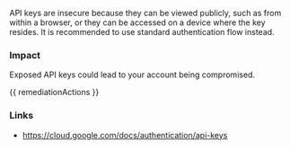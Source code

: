 
API keys are insecure because they can be viewed publicly, such as from within a browser, or they can be accessed on a device where the key resides. It is recommended to use standard authentication flow instead.

### Impact
Exposed API keys could lead to your account being compromised.

<!-- DO NOT CHANGE -->
{{ remediationActions }}

### Links
- https://cloud.google.com/docs/authentication/api-keys


